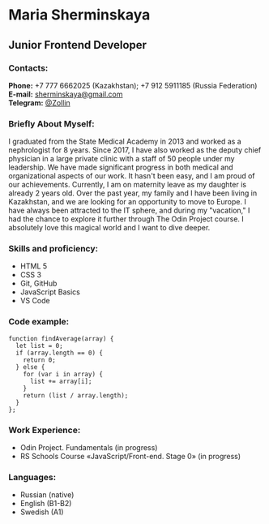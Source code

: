 # Maria Sherminskaya
## Junior Frontend Developer
### Contacts:
**Phone:** +7 777 6662025 (Kazakhstan); +7 912 5911185 (Russia Federation)  
**E-mail:** sherminskaya@gmail.com  
**Telegram:** [@Zollin](https://t.me/Zollin)  

### Briefly About Myself:
  I graduated from the State Medical Academy in 2013 and worked as a nephrologist for 8 years. Since 2017, I have also worked as the deputy chief physician in a large private clinic with a staff of 50 people under my leadership. We have made significant progress in both medical and organizational aspects of our work. It hasn't been easy, and I am proud of our achievements. Currently, I am on maternity leave as my daughter is already 2 years old. Over the past year, my family and I have been living in Kazakhstan, and we are looking for an opportunity to move to Europe. I have always been attracted to the IT sphere, and during my "vacation," I had the chance to explore it further through The Odin Project course. I absolutely love this magical world and I want to dive deeper.

### Skills and proficiency:
- HTML 5  
- CSS 3  
- Git, GitHub  
- JavaScript Basics  
- VS Code

### Code example:
```
function findAverage(array) {
  let list = 0;
  if (array.length == 0) {
    return 0;
  } else {
    for (var i in array) {
      list += array[i];
    }
    return (list / array.length);
  }
};
```

### Work Experience:
 - Odin Project. Fundamentals (in progress)
 - RS Schools Course «JavaScript/Front-end. Stage 0» (in progress)

### Languages:
- Russian (native)
- English (B1-B2)
- Swedish (A1)

  

  



